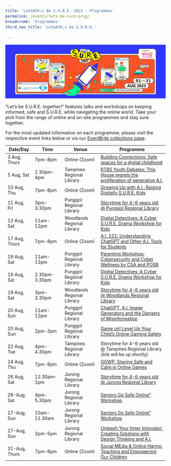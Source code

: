 ```yaml
---
title: 'Let&#39;s Be S.U.R.E. 2023 - Programmes'
permalink: /events/lets-be-sure-prog/
breadcrumb: 'Programmes'
third_nav_title: 'Let&#39;s be S.U.R.E.'

---
```


![](../images/letsbesure-activations.png)

“Let’s be S.U.R.E. together!” features talks and workshops on keeping informed, safe and S.U.R.E. while navigating the online world. Take your pick from the range of online and on-site programmes and stay sure together. 

For the most updated information on each programme, please visit the respective event links below or via our [EventBrite collections page](https://www.eventbrite.com/cc/lets-be-sure-together-2280469). 

| Date/Day      | **Time**      | **Venue**                        | **Programme**                                                |
| ------------- | ------------- | -------------------------------- | ------------------------------------------------------------ |
| 3 Aug,  Thurs | 7pm-8pm       | Online (Zoom)<br/>               | <a href="https://www.eventbrite.com/cc/lets-be-sure-together-2280469">Building Connections: Safe spaces for a digital childhood</a> |
| 5 Aug,  Sat   | 2.30pm-4pm    | Tampines Regional Library  <br/> | <a href="https://www.eventbrite.sg/e/rtbs-youth-debates-this-house-regrets-the-proliferation-of-generative-ai-tickets-669130626717">RTBS Youth Debates: This House regrets the proliferation of  generative A.I.</a><br> |
| 10 Aug,   Thu | 7pm-8pm       | Online (Zoom)  <br/>             | <a href="https://www.eventbrite.sg/e/growing-up-with-ai-raising-digitally-sure-kids-tickets-669131539447">Growing Up with A.I.: Raising Digitally S.U.R.E. Kids</a> |
| 11 Aug, Fri   | 3pm-3.30pm    | Punggol Regional Library         | [Storytime for 4-6 years old @ Punggol Regional Library](https://www.eventbrite.sg/e/storytime-for-4-6-years-old-punggol-regional-library-early-read-tickets-658276902937) |
| 12 Aug, Sat   | 11am-12pm     | Woodlands Regional Library <br/> | <a href="https://www.eventbrite.sg/e/digital-detectives-a-cyber-sure-drama-workshop-for-kids-tickets-669132512357">Digital Detectives: A Cyber S.U.R.E. Drama Workshop for Kids</a> |
| 17 Aug, Thurs | 7pm-8pm       | Online (Zoom)  <br/>             | <a href="https://www.eventbrite.sg/e/ai-101-understanding-chatgpt-and-other-ai-tools-for-students-tickets-669134077037">A.I. 101: Understanding ChatGPT and Other A.I. Tools for Students</a> |
| 19 Aug, Sat   | 11am-12pm     | Punggol Regional Library  <br/>  | <a href="https://www.eventbrite.sg/e/parenting-workshop-cybersecurity-and-cyber-wellness-by-csa-and-posb-tickets-669137768077">Parenting Workshop: Cybersecurity and Cyber Wellness by CSA and POSB</a> |
| 19 Aug, Sat   | 2.30pm-3.30pm | Punggol Regional Library  <br/>  | <a href="https://www.eventbrite.sg/e/digital-detectives-a-cyber-sure-drama-workshop-for-kids-tickets-669143354787">Digital Detectives: A Cyber S.U.R.E. Drama Workshop for Kids</a> |
| 19 Aug, Sat   | 3pm-3.30pm    | Woodlands Regional Library       | [Storytime for 4-6 years old @ Woodlands Regional Library](https://www.eventbrite.sg/e/storytime-for-4-6-years-old-woodlands-regional-library-early-read-tickets-666569787177) |
| 20 Aug, Sun   | 11am-12pm     | Punggol Regional Library  <br/>  | <a href="https://www.eventbrite.sg/e/chatgpt-ai-image-generators-and-the-dangers-of-misinformation-tickets-662081893767">ChatGPT, A.I. Image Generators and the Dangers of Misinformation</a> |
| 20 Aug, Sun   | 2pm-3pm       | Punggol Regional Library  <br/>  | <a href="https://www.eventbrite.sg/e/game-on-level-up-your-childs-online-gaming-safety-tickets-669144618567">Game on! Level Up Your Child’s Online Gaming Safety</a> |
| 22 Aug, Tue   | 4pm-4.30pm    | Tampines Regional Library        | Storytime for 4-6 years old @ Tampines Regional Library (link will be up shortly) |
| 24 Aug, Thu   | 7pm-8pm       | Online (Zoom)  <br/>             | <a href="https://www.eventbrite.sg/e/ggwp-staying-safe-and-calm-in-online-games-tickets-669145420967">GGWP: Staying Safe and Calm in Online Games</a> |
| 26 Aug, Sat   | 12.30pm-1pm   | Jurong Regional Library          | [Storytime for 4-6 years old @ Jurong Regional Library](https://www.eventbrite.sg/e/storytime-for-4-6-years-old-jurong-regional-library-early-read-tickets-670573191467) |
| 26-Aug, Sat   | 4pm-5.30pm    | Jurong Regional Library          | <a href="https://www.eventbrite.sg/e/seniors-go-safe-online-workshop-tickets-669146554357">Seniors Go Safe Online" Workshop</a> |
| 27-Aug, Sun   | 10am-11.30am  | Jurong Regional Library  <br/>   | <a href="https://www.eventbrite.sg/e/seniors-go-safe-online-workshop-tickets-669146885347">Seniors Go Safe Online" Workshop</a>  <br/> |
| 27-Aug, Sun   | 2pm-5pm       | Jurong Regional Library          | <a href="https://www.eventbrite.sg/e/unleash-your-inner-innovator-creating-solutions-with-design-thinking-ai-tickets-669148399877">Unleash Your Inner Innovator: Creating Solutions with Design  Thinking and A.I. </a> <br> |
| 31-Aug, Thurs | 7pm-8pm       | Online (Zoom)                    | <a href="https://www.eventbrite.sg/e/social-media-online-harms-teaching-empowering-our-children-tickets-669150967557">Social MEdia & Online Harms: Teaching and Empowering Our Children</a> |

 

  